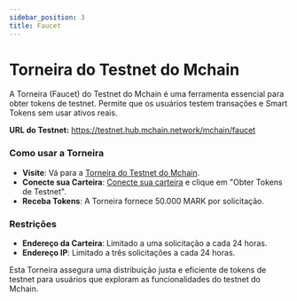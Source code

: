 ```yaml
---
sidebar_position: 3
title: Faucet
---
```


# Torneira do Testnet do Mchain

A Torneira (Faucet) do Testnet do Mchain é uma ferramenta essencial para obter tokens de testnet. Permite que os usuários testem transações e Smart Tokens sem usar ativos reais.

**URL do Testnet:** https://testnet.hub.mchain.network/mchain/faucet

### Como usar a Torneira
- **Visite**: Vá para a [Torneira do Testnet do Mchain](https://testnet.hub.mchain.network/mchain/faucet).
- **Conecte sua Carteira**: [Conecte sua carteira](/docs/learn/mchain-hub/wallet) e clique em "Obter Tokens de Testnet".
- **Receba Tokens**: A Torneira fornece 50.000 MARK por solicitação.

### Restrições
- **Endereço da Carteira**: Limitado a uma solicitação a cada 24 horas.
- **Endereço IP**: Limitado a três solicitações a cada 24 horas.

Esta Torneira assegura uma distribuição justa e eficiente de tokens de testnet para usuários que exploram as funcionalidades do testnet do Mchain.

